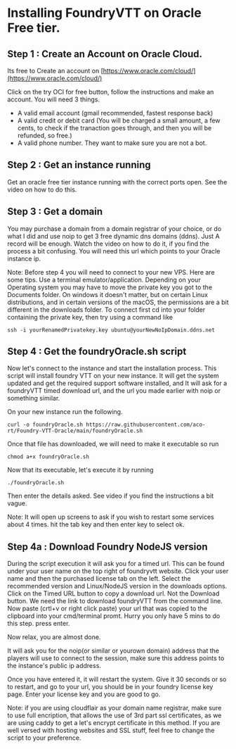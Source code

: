 # Installing FoundryVTT on Oracle Free tier.

## Step 1 : Create an Account on Oracle Cloud.

Its free to Create an account on [https://www.oracle.com/cloud/](https://www.oracle.com/cloud/)

Click on the try OCI for free button, follow the instructions and make an account. You will need 3 things.
- A valid email account (gmail recommended, fastest response back)
- A valid credit or debit card (You will be charged a small amount, a few cents, to check if the tranaction goes through, and then you will be refunded, so free.)
- A valid phone number. They want to make sure you are not a bot.

## Step 2 : Get an instance running

Get an oracle free tier instance running with the correct ports open. See the video on how to do this.

## Step 3 : Get a domain

You may purchase a domain from a domain registrar of your choice, or do what I did and use noip to get 3 free dynamic dns domains (ddns). Just A record will be enough. Watch the video on how to do it, if you find the process a bit confusing. You will need this url which points to your Oracle instance ip.

Note: Before step 4 you will need to connect to your new VPS. Here are some tips.
Use a terminal emulator/application. Depending on your Operating system you may have to move the private key you got to the Documents folder. On windows it doesn't matter, but on certain Linux distributions, and in certain versions of the macOS, the permissions are a bit different in the downloads folder. To connect first cd into your folder containing the private key, then try using a command like

```
ssh -i yourRenamedPrivatekey.key ubuntu@yourNewNoIpDomain.ddns.net
```

## Step 4 : Get the foundryOracle.sh script 

Now let's connect to the instance and start the installation process. This script will install foundry VTT on your new instance. It will get the system updated and get the required support software installed, and It will ask for a foundryVTT timed download url, and the url you made earlier with noip or something similar.

On your new instance run the following.

```
curl -o foundryOracle.sh https://raw.githubusercontent.com/aco-rt/Foundry-VTT-Oracle/main/foundryOracle.sh
```

Once that file has downloaded, we will need to make it executable so run

```
chmod a+x foundryOracle.sh
```
Now that its executable, let's execute it by running

```
./foundryOracle.sh
```

Then enter the details asked. See video if you find the instructions a bit vague.

Note: It will open up screens to ask if you wish to restart some services about 4 times. hit the tab key and then enter key to select ok. 

## Step 4a : Download Foundry NodeJS version

During the script execution it will ask you for a timed url. This can be found under your user name on the top right of foundryvtt website. Click your user name and then the purchased license tab on the left. Select the recommended version and Linux/NodeJS version in the downloads options. Click on the Timed URL button to copy a download url. Not the Download button. We need the link to download foundryVTT from the command line. Now paste (crtl+v or right click paste) your url that was copied to the clipboard into your cmd/terminal promt. Hurry you only have 5 mins to do this step. press enter.

Now relax, you are almost done.

It will ask you for the noip(or similar or yourown domain) address that the players will use to connect to the session, make sure this address points to the instance's public ip address.

Once you have entered it, it will restart the system. Give it 30 seconds or so to restart, and go to your url, you should be in your foundry license key page. Enter your license key and you are good to go.

Note: if you are using cloudflair as your domain name registrar, make sure to use full encription, that allows the use of 3rd part ssl certificates, as we are using caddy to get a let's encrypt certificate in this method. If you are well versed with hosting websites and SSL stuff, feel free to change the script to your preference.

